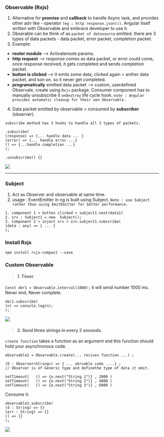 ### Observable (Rxjs)
1. Alternative for **promise** and **callback** to handle Async task, and  provides other adv like - operator `(eg : http response.json())`. Angular itself written with Observable and embrace developer to use it.
2. Obserable can be think of as `packet of datasource` emitted. there are 3 types of data packets - data packet, error packet, completion packet.
3. Example:
- **router module** --> Activateroute.params.
- **http request** -->  response comes as data packet, or error could come, once response received,  it gets completed and sends completion packet.
- **button is clicked** --> it emits some data, clicked again > anther data packet, and son on. so it never get completed.
- **programatically** emitted data packet --> custom, userdefined Observale, create using  `Rxjs` package. Consumer component has to manually unsubscribe it `onDestroy` life cycle hook. 
 `note : Angular provides automatic cleanup for their oen Observable.` 

4. Data packet emitted by observable > consumed by **subscriber** (observer).
```
subscribe method has 3 hooks to handle all 3 types of packets.

.subscribe(
(response) => {... handle data ... }
(error) => {... handle error ...}
() => {...handle completion ...}
);

.unsubscribe() {}
```

![](https://github.com/lekhrajdinkar/NG6/blob/master/notes/assets/obsrv1.PNG)

***

### Subject
1. Act as Observer and observable at same time.
2. usage : EventEmitter in ng is built using Subject. `Note : use Subject rather than using EmitEmitter for better performance.`
```
1. component 1 > button clicked > subject1.next(data1)
2. srv : Subject1 = new  Subject();
3. Component 2 > inject srv > srv.subject1.subscribe(
(data : any) => { ... }
);
```


### Install Rxjs 
`npm install rxjx-compact --save`

### Custom Observable
> #### 1.  Timer

`Const obr1 = Observable.interval(1000);` it will send number 1000 ms. Never end, Never complete.
```
obr1.subscribe(
(n) => console.log(n);
);
```
![](https://github.com/lekhrajdinkar/NG6/blob/master/notes/assets/co2.PNG)

>  #### 2. Send three strings in every 2 seconds.

 `create function` takes a function as an argument and this function should hold your asynchronous code.
```
observable2 = Observable.create(... recives function ...) ;

(O : Observer<String>) => { ... obrvable code ....} ; 
// Observer is of Generic type and definethe type of data it emit.

setTimeout(   () => {o.next("String 1")} , 2000 ) 
setTimeout(   () => {o.next("String 2")} , 4000 )
setTimeout(   () => {o.next("String 3")} , 6000 )
```
Consume it: 
```
observable2.subscribe(
(d : String) => {}
(err : String) => {}
() => {}
);
```
![](https://github.com/lekhrajdinkar/NG6/blob/master/notes/assets/co3.PNG)
